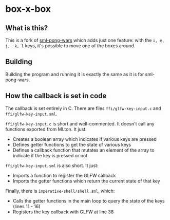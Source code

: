 # box-x-box

## What is this?

This is a fork of [sml-pong-wars](https://github.com/hummy123/sml-pong-wars) which adds just one feature: with the `i, e, j,  k, l` keys, it's possible to move one of the boxes around.

## Building

Building the program and running it is exactly the same as it is for sml-pong-wars.

## How the callback is set in code

The callback is set entirely in C. There are files `ffi/glfw-key-input.c` and `ffi/glfw-key-input.sml`.

`ffi/glfw-key-input.c` is short and well-commented. It doesn't call any functions exported from MLton. It just:

- Creates a boolean array which indicates if various keys are pressed
- Defines getter functions to get the state of various keys
- Defines a callback function that mutates an element of the array to indicate if the key is pressed or not

`ffi/glfw-key-input.sml` is also short. It just: 

- Imports a function to register the GLFW callback
- Imports the getter functions which return the current state of that key

Finally, there is `imperative-shell/shell.sml`, which:

- Calls the getter functions in the main loop to query the state of the keys (lines 11 - 16)
- Registers the key callback with GLFW at line 38

